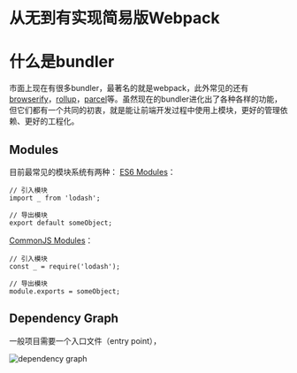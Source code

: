 # 从无到有实现简易版Webpack

# 什么是bundler

市面上现在有很多bundler，最著名的就是webpack，此外常见的还有 [browserify](http://browserify.org/)，[rollup](http://rollupjs.org)，[parcel](https://parceljs.org/)等。虽然现在的bundler进化出了各种各样的功能，但它们都有一个共同的初衷，就是能让前端开发过程中使用上模块，更好的管理依赖、更好的工程化。

## Modules

目前最常见的模块系统有两种：
[ES6 Modules](https://developer.mozilla.org/en-US/docs/Web/JavaScript/Guide/Modules)：

```
// 引入模块
import _ from 'lodash';

// 导出模块
export default someObject;
```

[CommonJS Modules](https://en.wikipedia.org/wiki/CommonJS)：

```
// 引入模块
const _ = require('lodash');

// 导出模块
module.exports = someObject;
```

## Dependency Graph

一般项目需要一个入口文件（entry point），

![dependency graph](http://lc-3Cv4Lgro.cn-n1.lcfile.com/736024484f6a12858eb7/dependency%20graph3.png)